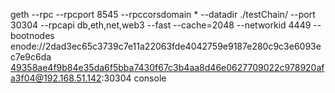 geth --rpc --rpcport 8545 --rpccorsdomain * --datadir ./testChain/ --port 30304 --rpcapi db,eth,net,web3 --fast --cache=2048 --networkid 4449 --bootnodes enode://2dad3ec65c3739c7e11a22063fde4042759e9187e280c9c3e6093ec7e9c6da
49358ae4f9b84e35da6f5bba7430f67c3b4aa8d46e0627709022c978920afa3f04@192.168.51.142:30304 console
